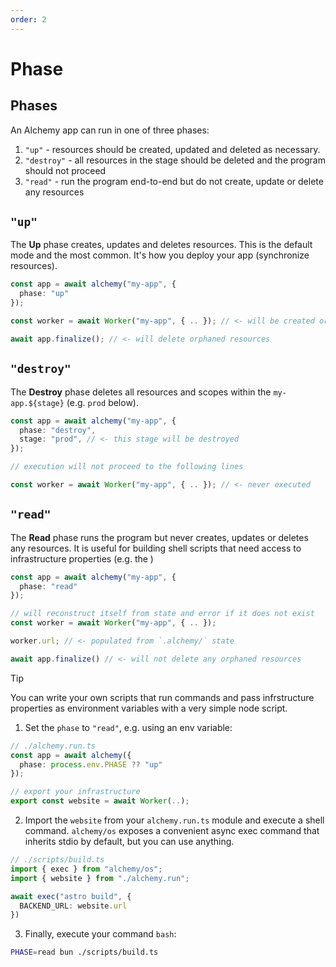 ```yaml
---
order: 2
---
```



# Phase

## Phases

An Alchemy app can run in one of three phases:
1. `"up"` - resources should be created, updated and deleted as necessary.
2. `"destroy"` - all resources in the stage should be deleted and the program should not proceed
3. `"read"` - run the program end-to-end but do not create, update or delete any resources

## `"up"`

The **Up** phase creates, updates and deletes resources. This is the default mode and the most common. It's how you deploy your app (synchronize resources).

```ts
const app = await alchemy("my-app", {
  phase: "up"
});

const worker = await Worker("my-app", { .. }); // <- will be created or updated

await app.finalize(); // <- will delete orphaned resources
```

## `"destroy"`

The **Destroy** phase deletes all resources and scopes within the `my-app.${stage}` (e.g. `prod` below).

```ts
const app = await alchemy("my-app", {
  phase: "destroy",
  stage: "prod", // <- this stage will be destroyed
});

// execution will not proceed to the following lines

const worker = await Worker("my-app", { .. }); // <- never executed
```

## `"read"`

The **Read** phase runs the program but never creates, updates or deletes any resources. It is useful for building shell scripts that need access to infrastructure properties (e.g. the )

```ts
const app = await alchemy("my-app", {
  phase: "read"
});

// will reconstruct itself from state and error if it does not exist
const worker = await Worker("my-app", { .. });

worker.url; // <- populated from `.alchemy/` state

await app.finalize() // <- will not delete any orphaned resources
```

> [!TIP]
> You can write your own scripts that run commands and pass infrstructure properties as environment variables with a very simple node script.
> 1. Set the `phase` to `"read"`, e.g. using an env variable:
> ```ts
> // ./alchemy.run.ts
> const app = await alchemy({
>   phase: process.env.PHASE ?? "up"    
> });
>
> // export your infrastructure
> export const website = await Worker(..);
> ```
> 2. Import the `website` from your `alchemy.run.ts` module and execute a shell command. `alchemy/os` exposes a convenient async exec command that inherits stdio by default, but you can use anything.
> ```ts
> // ./scripts/build.ts
> import { exec } from "alchemy/os";
> import { website } from "./alchemy.run";
> 
> await exec("astro build", {
>   BACKEND_URL: website.url    
> })
> ```
> 3. Finally, execute your command `bash`:
> ```sh
> PHASE=read bun ./scripts/build.ts
> ```